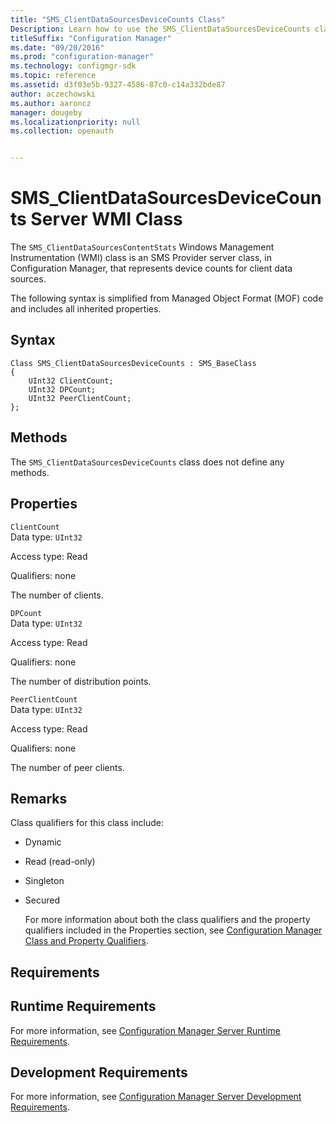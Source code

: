 ```yaml
---
title: "SMS_ClientDataSourcesDeviceCounts Class"
Description: Learn how to use the SMS_ClientDataSourcesDeviceCounts class in Configuration Manager to represent device counts for client data sources.
titleSuffix: "Configuration Manager"
ms.date: "09/20/2016"
ms.prod: "configuration-manager"
ms.technology: configmgr-sdk
ms.topic: reference
ms.assetid: d3f03e5b-9327-4586-87c0-c14a332bde87
author: aczechowski
ms.author: aaroncz
manager: dougeby
ms.localizationpriority: null
ms.collection: openauth


---
```

# SMS_ClientDataSourcesDeviceCounts Server WMI Class
The `SMS_ClientDataSourcesContentStats` Windows Management Instrumentation (WMI) class is an SMS Provider server class, in Configuration Manager, that represents device counts for client data sources.  

 The following syntax is simplified from Managed Object Format (MOF) code and includes all inherited properties.  

## Syntax  

```  
Class SMS_ClientDataSourcesDeviceCounts : SMS_BaseClass  
{  
    UInt32 ClientCount;  
    UInt32 DPCount;  
    UInt32 PeerClientCount;  
};  

```  

## Methods  
 The `SMS_ClientDataSourcesDeviceCounts` class does not define any methods.  

## Properties  
 `ClientCount`  
 Data type: `UInt32`  

 Access type: Read  

 Qualifiers: none  

 The number of clients.  

 `DPCount`  
 Data type: `UInt32`  

 Access type: Read  

 Qualifiers: none  

 The number of distribution points.  

 `PeerClientCount`  
 Data type: `UInt32`  

 Access type: Read  

 Qualifiers: none  

 The number of peer clients.  

## Remarks  
 Class qualifiers for this class include:  

- Dynamic  

- Read (read-only)  

- Singleton  

- Secured  

  For more information about both the class qualifiers and the property qualifiers included in the Properties section, see [Configuration Manager Class and Property Qualifiers](../../../../../develop/reference/misc/class-and-property-qualifiers.md).  

## Requirements  

## Runtime Requirements  
 For more information, see [Configuration Manager Server Runtime Requirements](../../../../../develop/core/reqs/server-runtime-requirements.md).  

## Development Requirements  
 For more information, see [Configuration Manager Server Development Requirements](../../../../../develop/core/reqs/server-development-requirements.md).  
